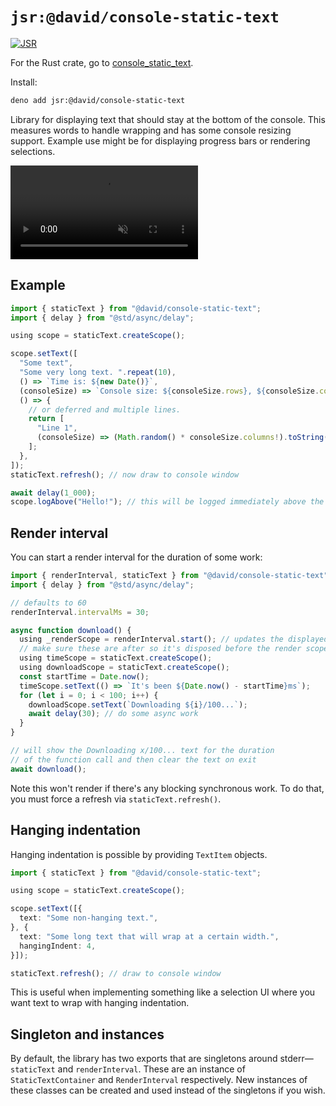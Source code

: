 # `jsr:@david/console-static-text`

[![JSR](https://jsr.io/badges/@david/console-static-text)](https://jsr.io/@david/console-static-text)

For the Rust crate, go to
[console_static_text](https://github.com/dsherret/console_static_text).

Install:

```sh
deno add jsr:@david/console-static-text
```

Library for displaying text that should stay at the bottom of the console. This
measures words to handle wrapping and has some console resizing support. Example
use might be for displaying progress bars or rendering selections.

<video alt="Video showing a bunch of progress bars outputting while the user is making selections." controls muted loop playsinline src="videos/example_output.mp4"></video>

## Example

```ts
import { staticText } from "@david/console-static-text";
import { delay } from "@std/async/delay";

using scope = staticText.createScope();

scope.setText([
  "Some text",
  "Some very long text. ".repeat(10),
  () => `Time is: ${new Date()}`,
  (consoleSize) => `Console size: ${consoleSize.rows}, ${consoleSize.columns}`,
  () => {
    // or deferred and multiple lines.
    return [
      "Line 1",
      (consoleSize) => (Math.random() * consoleSize.columns!).toString(),
    ];
  },
]);
staticText.refresh(); // now draw to console window

await delay(1_000);
scope.logAbove("Hello!"); // this will be logged immediately above the other text
```

## Render interval

You can start a render interval for the duration of some work:

```ts
import { renderInterval, staticText } from "@david/console-static-text";
import { delay } from "@std/async/delay";

// defaults to 60
renderInterval.intervalMs = 30;

async function download() {
  using _renderScope = renderInterval.start(); // updates the displayed text periodically
  // make sure these are after so it's disposed before the render scope
  using timeScope = staticText.createScope();
  using downloadScope = staticText.createScope();
  const startTime = Date.now();
  timeScope.setText(() => `It's been ${Date.now() - startTime}ms`);
  for (let i = 0; i < 100; i++) {
    downloadScope.setText(`Downloading ${i}/100...`);
    await delay(30); // do some async work
  }
}

// will show the Downloading x/100... text for the duration
// of the function call and then clear the text on exit
await download();
```

Note this won't render if there's any blocking synchronous work. To do that, you
must force a refresh via `staticText.refresh()`.

## Hanging indentation

Hanging indentation is possible by providing `TextItem` objects.

```ts
import { staticText } from "@david/console-static-text";

using scope = staticText.createScope();

scope.setText([{
  text: "Some non-hanging text.",
}, {
  text: "Some long text that will wrap at a certain width.",
  hangingIndent: 4,
}]);

staticText.refresh(); // draw to console window
```

This is useful when implementing something like a selection UI where you want
text to wrap with hanging indentation.

## Singleton and instances

By default, the library has two exports that are singletons around
stderr—`staticText` and `renderInterval`. These are an instance of
`StaticTextContainer` and `RenderInterval` respectively. New instances of these
classes can be created and used instead of the singletons if you wish.
